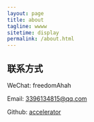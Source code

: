 ```yaml
---
layout: page
title: about
tagline: wwww
sitetime: display
permalink: /about.html
---
```


## 联系方式

WeChat: freedomAhah

Email: 3396134815@qq.com

Github: [accelerator](https://github.com/acceleratorssr)


